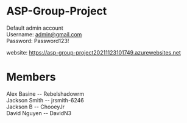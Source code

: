 # ASP-Group-Project  
Default admin account  
Username: admin@gmail.com  
Password: Password123!

website: https://asp-group-project20211123101749.azurewebsites.net
# Members  
Alex Basine -- Rebelshadowrm  
Jackson Smith -- jrsmith-6246  
Jackson B -- ChooeyJr  
David Nguyen -- DavidN3  



